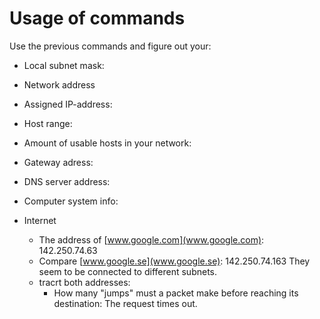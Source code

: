 # Usage of commands

Use the previous commands and figure out your: 

* Local subnet mask: 
* Network address
* Assigned IP-address:
* Host range: 
* Amount of usable hosts in your network:
* Gateway adress: 
* DNS server address: 
* Computer system info: 

* Internet
    * The address of [www.google.com](www.google.com): 142.250.74.63
    * Compare [www.google.se](www.google.se): 142.250.74.163 
        They seem to be connected to different subnets.
    * tracrt both addresses: 
        * How many "jumps" must a packet make before reaching its destination: 
        The request times out.